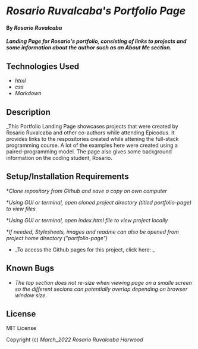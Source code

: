 # _Rosario Ruvalcaba's Portfolio Page_

#### By _**Rosario Ruvalcaba**_

#### _Landing Page for Rosario's portfolio, consisting of links to projects and some information about the author such as an About Me section._

## Technologies Used

* _html_
* _css_
* _Markdown_

## Description

_This Portfolio Landing Page showcases projects that were created by Rosario Ruvalcaba and other co-authors while attending Epicodus. It provides links to the respositories created while attening the full-stack programming course. A lot of the examples here were created using a paired-programming model. The page also gives some background information on the coding student, Rosario.

## Setup/Installation Requirements

*_Clone repository from Github and save a copy on own computer_

*_Using GUI or terminal, open cloned project directory (titled portfolio-page) to view files_

*_Using GUI or terminal, open index.html file to view project locally_

*_If needed, Stylesheets, images and readme can also be opened from project home directory ("portfolio-page")_

* _To access the Github pages for this project, click here: _

## Known Bugs

* _The top section does not re-size when viewing page on a smalle screen so the different secions can potentially overlap depending on browser window size._

## License

MIT License

Copyright (c) _March_2022_ _Rosario Ruvalcaba Harwood_